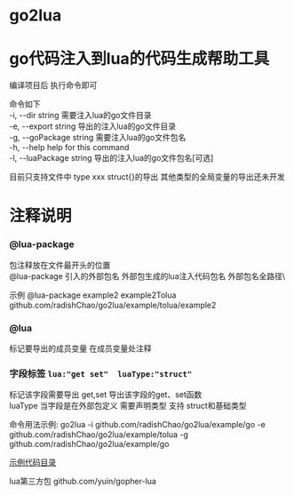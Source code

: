 # go2lua
# go代码注入到lua的代码生成帮助工具
编译项目后 执行命令即可


命令如下                                           
-i, --dir string          需要注入lua的go文件目录\
-e, --export string       导出的注入lua的go文件目录      
-g, --goPackage string    需要注入lua的go文件包名        
-h, --help                help for this command          
-l, --luaPackage string   导出的注入lua的go文件包名[可选]

目前只支持文件中 type xxx struct{}的导出 其他类型的全局变量的导出还未开发

# 注释说明

### @lua-package
包注释放在文件最开头的位置\
@lua-package 引入的外部包名 外部包生成的lua注入代码包名 外部包名全路径\

示例 @lua-package example2 example2Tolua github.com/radishChao/go2lua/example/tolua/example2

### @lua 
标记要导出的成员变量 在成员变量处注释

### 字段标签 `lua:"get set"  luaType:"struct"`
标记该字段需要导出 
get,set 导出该字段的get、set函数  
luaType 当字段是在外部包定义 需要声明类型 支持 struct和基础类型

命令用法示例:
go2lua -i github.com/radishChao/go2lua/example/go  -e github.com/radishChao/go2lua/example/tolua -g github.com/radishChao/go2lua/example/go

[示例代码目录](example)

lua第三方包
github.com/yuin/gopher-lua


